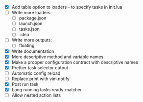 - [x] Add table option to loaders - to specify tasks in init.lua
- [ ] Write more loaders:
    - [ ] package.json
    - [ ] launch.json
    - [ ] tasks.json
    - [ ] .idea
- [ ] Write more outputs:
    - [ ] floating
- [x] Write documentation
- [x] More descriptive method and variable names
- [x] Make a propper configuration contract with descriptive names
- [x] Prettier task selector output
- [ ] Automatic config reload
- [ ] Replace print with vim.notify
- [x] Post run task
- [x] Long running tasks ready-matcher
- [ ] Allow nested action lists
